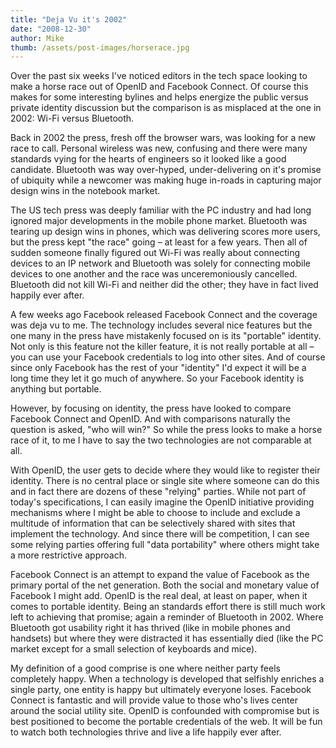 ```yaml
---
title: "Deja Vu it's 2002"
date: "2008-12-30"
author: Mike
thumb: /assets/post-images/horserace.jpg
---
```


Over the past six weeks I've noticed editors in the tech space looking to make a horse race out of OpenID and Facebook Connect. Of course this makes for some interesting bylines and helps energize the public versus private identity discussion but the comparison is as misplaced at the one in 2002: Wi-Fi versus Bluetooth.

Back in 2002 the press, fresh off the browser wars, was looking for a new race to call. Personal wireless was new, confusing and there were many standards vying for the hearts of engineers so it looked like a good candidate. Bluetooth was way over-hyped, under-delivering on it's promise of ubiquity while a newcomer was making huge in-roads in capturing major design wins in the notebook market.

The US tech press was deeply familiar with the PC industry and had long ignored major developments in the mobile phone market. Bluetooth was tearing up design wins in phones, which was delivering scores more users, but the press kept "the race" going – at least for a few years. Then all of sudden someone finally figured out Wi-Fi was really about connecting devices to an IP network and Bluetooth was solely for connecting mobile devices to one another and the race was unceremoniously cancelled. Bluetooth did not kill Wi-Fi and neither did the other; they have in fact lived happily ever after.

A few weeks ago Facebook released Facebook Connect and the coverage was deja vu to me. The technology includes several nice features but the one many in the press have mistakenly focused on is its "portable" identity. Not only is this feature not the killer feature, it is not really portable at all – you can use your Facebook credentials to log into other sites. And of course since only Facebook has the rest of your "identity" I'd expect it will be a long time they let it go much of anywhere. So your Facebook identity is anything but portable.

However, by focusing on identity, the press have looked to compare Facebook Connect and OpenID. And with comparisons naturally the question is asked, "who will win?" So while the press looks to make a horse race of it, to me I have to say the two technologies are not comparable at all.

With OpenID, the user gets to decide where they would like to register their identity. There is no central place or single site where someone can do this and in fact there are dozens of these "relying" parties. While not part of today's specifications, I can easily imagine the OpenID initiative providing mechanisms where I might be able to choose to include and exclude a multitude of information that can be selectively shared with sites that implement the technology. And since there will be competition, I can see some relying parties offering full "data portability" where others might take a more restrictive approach.

Facebook Connect is an attempt to expand the value of Facebook as the primary portal of the net generation. Both the social and monetary value of Facebook I might add. OpenID is the real deal, at least on paper, when it comes to portable identity. Being an standards effort there is still much work left to achieving that promise; again a reminder of Bluetooth in 2002. Where Bluetooth got usability right it has thrived (like in mobile phones and handsets) but where they were distracted it has essentially died (like the PC market except for a small selection of keyboards and mice).

My definition of a good comprise is one where neither party feels completely happy. When a technology is developed that selfishly enriches a single party, one entity is happy but ultimately everyone loses. Facebook Connect is fantastic and will provide value to those who's lives center around the social utility site. OpenID is confounded with compromise but is best positioned to become the portable credentials of the web. It will be fun to watch both technologies thrive and live a life happily ever after.
